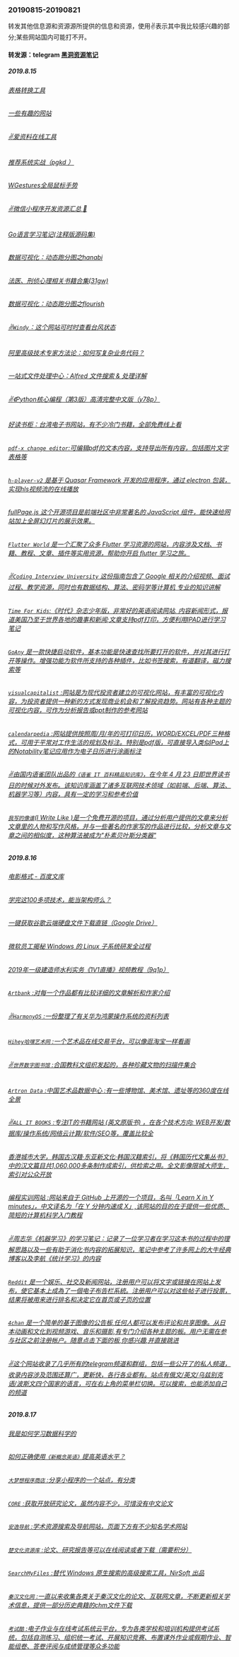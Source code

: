 ### 20190815-20190821
转发其他信息源和资源源所提供的信息和资源，使用✌表示其中我比较感兴趣的部分;某些网站国内可能打不开。

#### 转发源：telegram [黑洞资源笔记](https://t.me/tieliu)
##### 2019.8.15
###### [表格转换工具](https://tableconvert.com)
###### [一些有趣的网站](http://123.kfd.me)
###### [✌爱资料在线工具](https://www.toolnb.com)
###### [推荐系统实战（pgkd ）](https://pan.baidu.com/s/1f5yKIBuWpBLJ2ri20gUqkw)
###### [WGestures全局鼠标手势](http://www.yingdev.com/projects/wgestures)
###### [✌微信小程序开发资源汇总 💯](https://github.com/justjavac/awesome-wechat-weapp#demo)
###### [Go语言学习笔记(注释版源码集)](https://github.com/hoanhan101/ultimate-go)
###### [数据可视化：动态跑分图之hanabi](http://hanabi.data-viz.cn/templates)
###### [法医、刑侦心理相关书籍合集(31gw)](https://pan.baidu.com/s/1ZyHaJUk2HqOwVfhVuN0RDw)
###### [数据可视化：动态跑分图之flourish](https://app.flourish.studio/@flourish/bar-chart-race)
###### [✌`Windy`：这个网站可时时查看台风状态](https://www.windy.com/?52.382,4.899,5) 
###### [阿里高级技术专家方法论：如何写复杂业务代码？](https://mp.weixin.qq.com/s?__biz=MzIzOTU0NTQ0MA==&mid=2247491068&idx=1&sn=2e724face6f7e1df5e81c377c84862a6)
###### [一站式文件处理中心：Alfred 文件搜索 & 处理详解](https://sspai.com/post/56175)
###### [✌《Python核心编程（第3版）高清完整中文版（y78p）](https://pan.baidu.com/s/13Ob-6WdqgwxruHbSrb_PpA)
###### [好读书柜：台湾电子书网站，有不少冷门书籍，全部免费线上看](http://www.haodoo.net)
###### [`pdf-x change editor`:可编辑pdf的文本内容，支持导出所有内容，包括图片文字表格等](www.tracker-software.com)
###### [`h-player-v2` 是基于 Quasar Framework 开发的应用程序，通过 electron 包装，实现hls视频流的在线播放](https://github.com/ZyqGitHub1/h-player-v2)
###### [fullPage.js 这个开源项目是前端社区中非常著名的 JavaScript 组件，能快速给网站加上全屏幻灯片的展示效果。](https://github.com/alvarotrigo/fullpage.js)
###### [`Flutter World` 是一个汇聚了众多 Flutter 学习资源的网站，内容涉及文档、书籍、教程、文章、插件等实用资源，帮助你开启 flutter 学习之旅。](https://flutterworld.site)
###### [✌`Coding Interview University` 这份指南包含了 Google 相关的介绍视频、面试过程、教学资源，同时也有数据结构、算法、密码学等计算机 专业的知识讲解](https://github.com/jwasham/coding-interview-university)
###### [`Time For Kids`:《时代》杂志少年版，非常好的英语阅读网站. 内容新闻形式，报道美国乃至于世界各地的趣事和新闻;文章支持pdf打印，方便利用IPAD进行学习笔记](https://www.timeforkids.com/g56)
###### [`GoAny` 是一款快捷启动软件，基本功能是快速查找所要打开的软件，并对其进行打开等操作。增强功能为软件所支持的各种插件，比如书签搜索，有道翻译，磁力搜索等](https://www.appinn.com/goany-for-windows) 
###### [`visualcapitalist` :网站是为现代投资者建立的可视化网站，有丰富的可视化内容，为投资者提供一种新的方式发现商业机会和了解投资趋势。网站有各种主题的可视化内容，可作为分析报告或ppt制作的参考网站](https://www.visualcapitalist.com)
###### [`calendarpedia` :网站提供按照周/月/年的可打印日历，WORD/EXCEL/PDF三种格式，可用于平常对工作生活的规划及标注。特别是pdf版，可直接导入类似iPad上的Notability笔记应用作为电子日历进行涂画标注](http://www.calendarpedia.com)
###### [✌由国内语雀团队出品的`《语雀 IT 百科精品知识库》`，在今年 4 月 23 日即世界读书日的时候对外发布。该知识库涵盖了诸多互联网技术领域（如前端、后端、算法、机器学习等）内容，具有一定的学习和参考价值](https://www.yuque.com/yuque/blog/yuque-info-tech-encyclopedia)
###### [`我写的像谁`(I Write Like )是一个免费开源的项目，通过分析用户提供的文章来分析文章里的人物和写作风格，并与一些著名的作家写的作品进行比较，分析文章与文章之间的相似度，这种算法被成为"朴素贝叶斯分类器"](https://iwl.me)

##### 2019.8.16
###### [电影格式 - 百度文库](https://dwz.cn/2YxuXvk5)
###### [学完这100多项技术，能当架构师么？](https://blog.csdn.net/lycyingO/article/details/99518559?utm_source=app)
###### [一键获取谷歌云端硬盘文件下载直链（Google Drive）](https://ssr.tools/700)
###### [微软员工揭秘 Windows 的 Linux 子系统研发全过程](https://blog.csdn.net/csdnnews/article/details/99256765?utm_source=app)
###### [2019年一级建造师水利实务《1V1直播》视频教程（9q1p）](https://pan.baidu.com/s/1dAjhFH4p5y6gUwsYdbq8GQ)
###### [`Artbank` :对每一个作品都有比较详细的文章解析和作家介绍](http://www.china-artbank.com)
###### [✌`HarmonyOS` :一份整理了有关华为鸿蒙操作系统的资料列表](https://github.com/Awesome-HarmonyOS/HarmonyOS)
###### [`Hihey哈嘿艺术网` :一个艺术品在线交易平台，可以像逛淘宝一样看画](http://www.hihey.com)
###### [✌`世界数字图书馆` :合国教科文组织发起的，各种珍藏文物的扫描件集合](https://www.wdl.org/zh)
###### [`Artron Data` :中国艺术品数据中心 :有一些博物馆、美术馆、遗址等的360度在线全景](http://www.artronpano.com/home/index)
###### [✌`ALL IT BOOKS` :专注IT的书籍网站 (英文原版书) ，在各个技术方向: WEB开发/数据库/操作系统/网络云计算/软件/SEO等，覆盖比较全](http://www.allitebooks.org)
###### [香港城市大学，韩国古汉籍·东亚新文化·韩国汉籍索引，将《韩国历代文集丛书》中的汉文篇目共1,060,000多条制作成索引，供检索之用。全文影像限城大师生，索引对公众开放](http://www.cityu.edu.hk/lib/about/event/ce_kr_classics/index.htm)
###### [编程实训网站 :网站来自于 GitHub 上开源的一个项目，名叫「Learn X in Y minutes」，中文译名为「在 Y 分钟内速成 X」,该网站的目的在于提供一些优质、简短的计算机科学入门教程](https://learnxinyminutes.com/)
###### [✌周志华《机器学习》的学习笔记：记录了一位学习者在学习这本书的过程中的理解思路以及一些有助于消化书内容的拓展知识，笔记中参考了许多网上的大牛经典博客以及李航《统计学习》的内容](https://github.com/Vay-keen/Machine-learning-learning-notes)
###### [`Reddit` 是一个娱乐、社交及新闻网站，注册用户可以将文字或链接在网站上发布，使它基本上成為了一個电子布告栏系統。注册用户可以对这些帖子进行投票，结果将被用来进行排名和决定它在首页或子页的位置](https://www.reddit.com)
###### [`4chan` 是一个简单的基于图像的公告板,任何人都可以发布评论和共享图像。从日本动画和文化到视频游戏、音乐和摄影,有专门介绍各种主题的板。用户无需在参与社区之前注册帐户。随意点击下面的板,你感兴趣,并直接跳进](http://www.4chan.org) 
###### [✌这个网站收录了几乎所有的telegram频道和群组，包括一些公开了的私人频道，收录内容涉及范围还算广，更新快，各行各业都有。站点有俄文/英文/乌兹别克语/波斯文四个国家的语言，可在右上角的菜单栏切换。可以搜索，也能添加自己的频道](https://tgstat.com)

##### 2019.8.17
###### [我是如何学习数据科学的](https://towardsdatascience.com/how-did-i-learn-data-science-d5f7fc477997?gi=41827d33cd8a)
###### [如何正确使用`《新概念英语》`提高英语水平？](https://www.zhihu.com/question/20977466/answer/80470006)
###### [`大梦想程序商店` :分享小程序的一个站点，有分类](https://www.damengxiang.me/)
###### [`CORE` :获取开放研究论文，虽然内容不少，可惜没有中文论文](http://t.cn/RaMKkY4)
###### [`安逸导航` :学术资源搜索及导航网站，页面下方有不少知名学术网站](http://t.cn/RkcAL6g)
###### [`楚文化资源库` :论文、研究报告等可以在线阅读或者下载（需要积分）](http://t.cn/RjXRiI7)
###### [`SearchMyFiles` :替代 Windows 原生搜索的高级搜索工具，NirSoft 出品](https://www.appinn.com/searchmyfiles-from-nirsoft/)
###### [`秦汉文化网` :一直以来收集各类关于秦汉文化的论文、互联网文章，不断更新相关学术信息，提供一部分历史典籍的chm文件下载](http://t.cn/RjNLVnA)
###### [`考试酷` :电子作业与在线考试系统云平台，专为各类学校和培训机构提供考试系统，包括自测练习、组织统一考试、开展知识竞赛、布置课外作业或假期作业、智能组卷、答卷评阅与成绩管理等众多功能](https://www.examcoo.com/)
